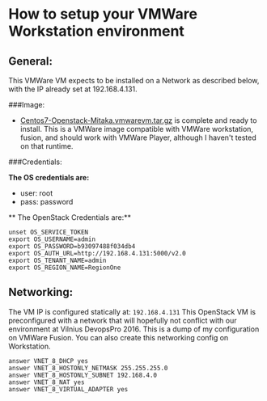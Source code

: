 # How to setup your VMWare Workstation environment

## General:
This VMWare VM expects to be installed on a Network as described below, with
the IP already set at 192.168.4.131.

###Image:
* [Centos7-Openstack-Mitaka.vmwarevm.tar.gz](devops-pro-2016.armyofevilrobots.com/Centos7-Openstack-Mitaka.vmwarevm.tar.gz)
  is complete and ready to install. This is a VMWare image compatible with
  VMWare workstation, fusion, and should work with VMWare Player, although I
  haven't tested on that runtime.

###Credentials:

**The OS credentials are:**

* user: root
* pass: password

** The OpenStack Credentials are:**
```
unset OS_SERVICE_TOKEN
export OS_USERNAME=admin
export OS_PASSWORD=b93097488f034db4
export OS_AUTH_URL=http://192.168.4.131:5000/v2.0
export OS_TENANT_NAME=admin
export OS_REGION_NAME=RegionOne
```

## Networking:
The VM IP is configured statically at: ```192.168.4.131```
This OpenStack VM is preconfigured with a network that will hopefully not conflict
with our environment at Vilnius DevopsPro 2016. This is a dump of my configuration
on VMWare Fusion. You can also create this networking config on Workstation.
```
answer VNET_8_DHCP yes
answer VNET_8_HOSTONLY_NETMASK 255.255.255.0
answer VNET_8_HOSTONLY_SUBNET 192.168.4.0
answer VNET_8_NAT yes
answer VNET_8_VIRTUAL_ADAPTER yes
```
